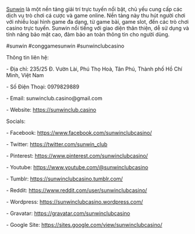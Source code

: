 <p><a href="https://sunwinclub.casino">Sunwin</a> là một nền tảng giải trí trực tuyến nổi bật, chủ yếu cung cấp các dịch vụ trò chơi cá cược và game online. Nền tảng này thu hút người chơi với nhiều loại hình game đa dạng, từ game bài, game slot, đến các trò chơi casino trực tuyến. Sunwin nổi tiếng với giao diện thân thiện, dễ sử dụng và tính năng bảo mật cao, đảm bảo an toàn thông tin cho người dùng.<p>
<p>#sunwin #conggamesunwin #sunwinclubcasino<p>
<p>Thông tin liên hệ:<p>
<p>- Địa chỉ: 235/25 Đ. Vườn Lài, Phú Thọ Hoà, Tân Phú, Thành phố Hồ Chí Minh, Việt Nam<p>
<p>- Số Điện Thoại: 0979829889<p>
<p>- Email: sunwinclub.casino@gmail.com<p>
<p>- Website: <a href="https://sunwinclub.casino">https://sunwinclub.casino</a><p>
<p>Socials:<p>
<p>- Facebook: <a href="https://www.facebook.com/sunwinclubcasino/">https://www.facebook.com/sunwinclubcasino/</a><p>
<p>- Twitter: <a href="https://twitter.com/sunwin_club">https://twitter.com/sunwin_club</a><p>
<p>- Pinterest: <a href="https://www.pinterest.com/sunwinclubcasino/">https://www.pinterest.com/sunwinclubcasino/</a><p>
<p>- Youtube: <a href="https://www.youtube.com/@sunwinclubcasino">https://www.youtube.com/@sunwinclubcasino</a><p>
<p>- Tumblr: <a href="https://sunwinclubcasino.tumblr.com/">https://sunwinclubcasino.tumblr.com/</a><p>
<p>- Reddit: <a href="https://www.reddit.com/user/sunwinclubcasino/">https://www.reddit.com/user/sunwinclubcasino/</a><p>
<p>- Wordpress: <a href="https://sunwinclubcasino.wordpress.com/">https://sunwinclubcasino.wordpress.com/</a><p>
<p>- Gravatar: <a href="https://gravatar.com/sunwinclubcasino">https://gravatar.com/sunwinclubcasino</a><p>
<p>- Google Site: <a href="https://sites.google.com/view/sunwinclubcasino/">https://sites.google.com/view/sunwinclubcasino/</a><p>